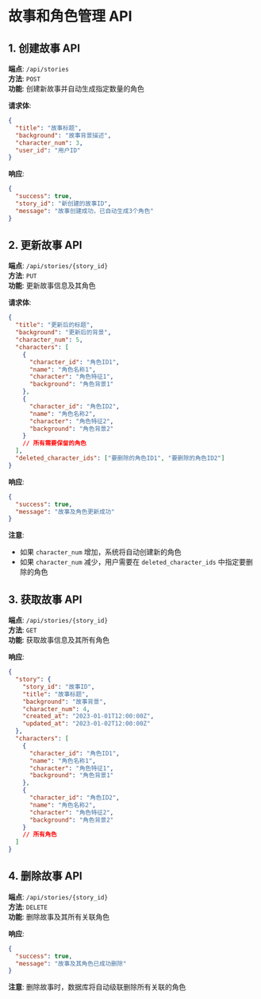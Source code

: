 # 故事和角色管理 API

## 1. 创建故事 API

**端点**: `/api/stories`  
**方法**: `POST`  
**功能**: 创建新故事并自动生成指定数量的角色

**请求体**:
```json
{
  "title": "故事标题",
  "background": "故事背景描述",
  "character_num": 3,
  "user_id": "用户ID"
}
```

**响应**:
```json
{
  "success": true,
  "story_id": "新创建的故事ID",
  "message": "故事创建成功，已自动生成3个角色"
}
```

## 2. 更新故事 API

**端点**: `/api/stories/{story_id}`  
**方法**: `PUT`  
**功能**: 更新故事信息及其角色

**请求体**:
```json
{
  "title": "更新后的标题",
  "background": "更新后的背景",
  "character_num": 5,
  "characters": [
    {
      "character_id": "角色ID1",
      "name": "角色名称1",
      "character": "角色特征1",
      "background": "角色背景1"
    },
    {
      "character_id": "角色ID2",
      "name": "角色名称2",
      "character": "角色特征2",
      "background": "角色背景2"
    }
    // 所有需要保留的角色
  ],
  "deleted_character_ids": ["要删除的角色ID1", "要删除的角色ID2"]
}
```

**响应**:
```json
{
  "success": true,
  "message": "故事及角色更新成功"
}
```

**注意**:
- 如果 `character_num` 增加，系统将自动创建新的角色
- 如果 `character_num` 减少，用户需要在 `deleted_character_ids` 中指定要删除的角色

## 3. 获取故事 API

**端点**: `/api/stories/{story_id}`  
**方法**: `GET`  
**功能**: 获取故事信息及其所有角色

**响应**:
```json
{
  "story": {
    "story_id": "故事ID",
    "title": "故事标题",
    "background": "故事背景",
    "character_num": 4,
    "created_at": "2023-01-01T12:00:00Z",
    "updated_at": "2023-01-02T12:00:00Z"
  },
  "characters": [
    {
      "character_id": "角色ID1",
      "name": "角色名称1",
      "character": "角色特征1",
      "background": "角色背景1"
    },
    {
      "character_id": "角色ID2",
      "name": "角色名称2",
      "character": "角色特征2",
      "background": "角色背景2"
    }
    // 所有角色
  ]
}
```

## 4. 删除故事 API

**端点**: `/api/stories/{story_id}`  
**方法**: `DELETE`  
**功能**: 删除故事及其所有关联角色

**响应**:
```json
{
  "success": true,
  "message": "故事及其角色已成功删除"
}
```

**注意**: 删除故事时，数据库将自动级联删除所有关联的角色
